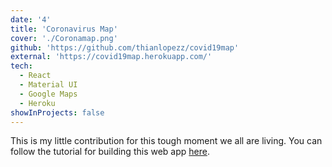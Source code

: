 ```yaml
---
date: '4'
title: 'Coronavirus Map'
cover: './Coronamap.png'
github: 'https://github.com/thianlopezz/covid19map'
external: 'https://covid19map.herokuapp.com/'
tech:
  - React
  - Material UI
  - Google Maps
  - Heroku
showInProjects: false
---
```


This is my little contribution for this tough moment we all are living.
You can follow the tutorial for building this web app [here](https://medium.com/@thianlopezz/react-coronavirus-map-8c0c90a3a5a8?sk=f1b9c82370dbb3e2cda204b4099657c4).
